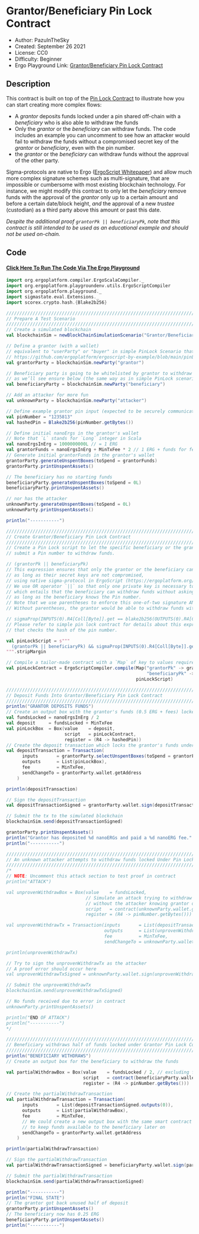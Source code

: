 Grantor/Beneficiary Pin Lock Contract
=================================

* Author: PazuInTheSky
* Created: September 26 2021
* License: CC0
* Difficulty: Beginner
* Ergo Playground Link: [Grantor/Beneficiary Pin Lock Contract](https://scastie.scala-lang.org/wGP2oQ3ZQSSV5dqhOn7auA)

Description
----------

This contract is built on top of the [Pin Lock Contract](https://github.com/ergoplatform/ergoscript-by-example/blob/main/pinLockContract.md) to illustrate how you can start creating more complex flows:

* A _grantor_ deposits funds locked under a pin shared off-chain with a _beneficiary_ who is also able to withdraw the funds
* Only the _grantor_ or the _beneficiary_ can withdraw funds. The code includes an example you can uncomment to see how an attacker would fail to withdraw the funds without a compromised secret key of the _grantor_ or _beneficiary_, even with the pin number.
* the _grantor_ or the _beneficiary_ can withdraw funds without the approval of the other party.

Sigma-protocols are native to Ergo ([ErgoScript Whitepaper](https://ergoplatform.org/docs/ErgoScript.pdf)) and allow much more complex signature schemes such as multi-signature, that are impossible or cumbersome with most existing blockchain technology.
For instance, we might modify this contract to only let the _beneficiary_ remove funds with the approval of the _grantor_ only up to a certain amount and before a certain date/block height, _and_ the approval of a new _trustee_ (custodian) as a third party above this amount or past this date.

_Despite the additional proof `grantorPk || beneficiaryPk`, note that this contract is still intended to be used as an educational example and should not be used on-chain._

Code
----------

#### [Click Here To Run The Code Via The Ergo Playground](https://scastie.scala-lang.org/wGP2oQ3ZQSSV5dqhOn7auA)

```scala
import org.ergoplatform.compiler.ErgoScalaCompiler._
import org.ergoplatform.playgroundenv.utils.ErgoScriptCompiler
import org.ergoplatform.playground._
import sigmastate.eval.Extensions._
import scorex.crypto.hash.{Blake2b256}

///////////////////////////////////////////////////////////////////////////////////
// Prepare A Test Scenario                                                       //
///////////////////////////////////////////////////////////////////////////////////
// Create a simulated blockchain
val blockchainSim = newBlockChainSimulationScenario("Grantor/Beneficiary Pin Lock Scenario")

// Define a grantor (with a wallet)
// equivalent to "userParty" or "buyer" in simple PinLock Scenario that this scenario extends.
// https://github.com/ergoplatform/ergoscript-by-example/blob/main/pinLockContract.md
val grantorParty = blockchainSim.newParty("grantor")

// Beneficiary party is going to be whitelisted by grantor to withdraw funds with Pin number,
// as we’ll see ensure below (the same way as in simple PinLock scenario)
val beneficiaryParty = blockchainSim.newParty("beneficiary")

// Add an attacker for more fun
val unknownParty = blockchainSim.newParty("attacker")

// Define example grantor pin input (expected to be securely communicated to beneficiary off-chain)
val pinNumber = "1235813"
val hashedPin = Blake2b256(pinNumber.getBytes())

// Define initial nanoErgs in the grantor's wallet
// Note that `L` stands for `Long` integer in Scala
val nanoErgsInErg = 1000000000L // = 1 ERG
val grantorFunds = nanoErgsInErg + MinTxFee * 2 // 1 ERG + funds for fees of two transactions
// Generate initial grantorFunds in the grantor's wallet
grantorParty.generateUnspentBoxes(toSpend = grantorFunds)
grantorParty.printUnspentAssets()

// The beneficiary has no starting funds
beneficiaryParty.generateUnspentBoxes(toSpend = 0L)
beneficiaryParty.printUnspentAssets()

// nor has the attacker
unknownParty.generateUnspentBoxes(toSpend = 0L)
unknownParty.printUnspentAssets()

println("-----------")

///////////////////////////////////////////////////////////////////////////////////
// Create Grantor/Beneficiary Pin Lock Contract                                  //
///////////////////////////////////////////////////////////////////////////////////
// Create a Pin Lock script to let the specific beneficiary or the grantor herself
// submit a Pin number to withdraw funds.

// (grantorPk || beneficiaryPk) 
// This expression ensures that only the grantor or the beneficiary can withdraw funds,
// as long as their secret keys are not compromised,
// using native sigma-protocol in ErgoScript (https://ergoplatform.org/docs/ErgoScript.pdf).
// We use OR operator `||` so that only one private key is necessary to validate the contract,
// which entails that the beneficiary can withdraw funds without asking the grantor
// as long as the beneficiary knows the Pin number.
// Note that we use parentheses to enforce this one-of-two signature AND the following pin check.
// Without parentheses, the grantor would be able to withdraw funds without the pin.

// sigmaProp(INPUTS(0).R4[Coll[Byte]].get == blake2b256(OUTPUTS(0).R4[Coll[Byte]].get))
// Please refer to simple pin lock contract for details about this expression
// that checks the hash of the pin number.

val pinLockScript = s"""
  (grantorPk || beneficiaryPk) && sigmaProp(INPUTS(0).R4[Coll[Byte]].get == blake2b256(OUTPUTS(0).R4[Coll[Byte]].get))
""".stripMargin

// Compile a tailor-made contract with a `Map` of key to values required by pinLockScript
val pinLockContract = ErgoScriptCompiler.compile(Map("grantorPk" -> grantorParty.wallet.getAddress.pubKey,
                                                     "beneficiaryPk" -> beneficiaryParty.wallet.getAddress.pubKey),
                                                 pinLockScript)

///////////////////////////////////////////////////////////////////////////////////
// Deposit Funds Into Grantor/Beneficiary Pin Lock Contract                      //
///////////////////////////////////////////////////////////////////////////////////
println("GRANTOR DEPOSITS FUNDS")
// Create an output box with the grantor's funds (0.5 ERG + fees) locked under the contract
val fundsLocked = nanoErgsInErg / 2
val deposit     = fundsLocked + MinTxFee
val pinLockBox  = Box(value    = deposit,
                      script   = pinLockContract,
                      register = (R4 -> hashedPin))
// Create the deposit transaction which locks the grantor's funds under the contract
val depositTransaction = Transaction(
      inputs       = grantorParty.selectUnspentBoxes(toSpend = grantorFunds),
      outputs      = List(pinLockBox),
      fee          = MinTxFee,
      sendChangeTo = grantorParty.wallet.getAddress
    )

println(depositTransaction)

// Sign the depositTransaction
val depositTransactionSigned = grantorParty.wallet.sign(depositTransaction)

// Submit the tx to the simulated blockchain
blockchainSim.send(depositTransactionSigned)

grantorParty.printUnspentAssets()
println("Grantor has deposited %d nanoERGs and paid a %d nanoERG fee.".format(deposit, MinTxFee))
println("-----------")

///////////////////////////////////////////////////////////////////////////////////
// An unknown attacker attempts to withdraw funds locked Under Pin Lock Contract  //
///////////////////////////////////////////////////////////////////////////////////
/*
// NOTE: Uncomment this attack section to test proof in contract
println("ATTACK")

val unprovenWithdrawBox = Box(value    = fundsLocked,
                              // Simulate an attack trying to withdraw locked funds
                              // without the attacker knowing grantor or beneficiary secret key
                              script   = contract(unknownParty.wallet.getAddress.pubKey),
                              register = (R4 -> pinNumber.getBytes()))

val unprovenWithdrawTx = Transaction(inputs       = List(depositTransactionSigned.outputs(0)),
                                     outputs      = List(unprovenWithdrawBox),
                                     fee          = MinTxFee,
                                     sendChangeTo = unknownParty.wallet.getAddress)

println(unprovenWithdrawTx)

// Try to sign the unprovenWithdrawTx as the attacker
// A proof error should occur here
val unprovenWithdrawTxSigned = unknownParty.wallet.sign(unprovenWithdrawTx)

// Submit the unprovenWithdrawTx
blockchainSim.send(unprovenWithdrawTxSigned)

// No funds received due to error in contract
unknownParty.printUnspentAssets()

println("END OF ATTACK")
println("-----------")
*/

///////////////////////////////////////////////////////////////////////////////////
// Beneficiary withdraws half of funds locked under Grantor Pin Lock Contract    //
///////////////////////////////////////////////////////////////////////////////////
println("BENEFICIARY WITHDRAWS")
// Create an output box for the beneficiary to withdraw the funds

val partialWithdrawBox = Box(value    = fundsLocked / 2, // excluding fees
                             script   = contract(beneficiaryParty.wallet.getAddress.pubKey),
                             register = (R4 -> pinNumber.getBytes()))

// Create the partialWithdrawTransaction
val partialWithdrawTransaction = Transaction(
      inputs       = List(depositTransactionSigned.outputs(0)),
      outputs      = List(partialWithdrawBox),
      fee          = MinTxFee,
      // We could create a new output box with the same smart contract
      // to keep funds available to the beneficiary later on
      sendChangeTo = grantorParty.wallet.getAddress
    )

println(partialWithdrawTransaction)

// Sign the partialWithdrawTransaction
val partialWithdrawTransactionSigned = beneficiaryParty.wallet.sign(partialWithdrawTransaction)

// Submit the partialWithdrawTransaction
blockchainSim.send(partialWithdrawTransactionSigned)

println("-----------")
println("FINAL STATE")
// The grantor got back unused half of deposit
grantorParty.printUnspentAssets()
// The beneficiary now has 0.25 ERG
beneficiaryParty.printUnspentAssets()
println("-----------")


```
